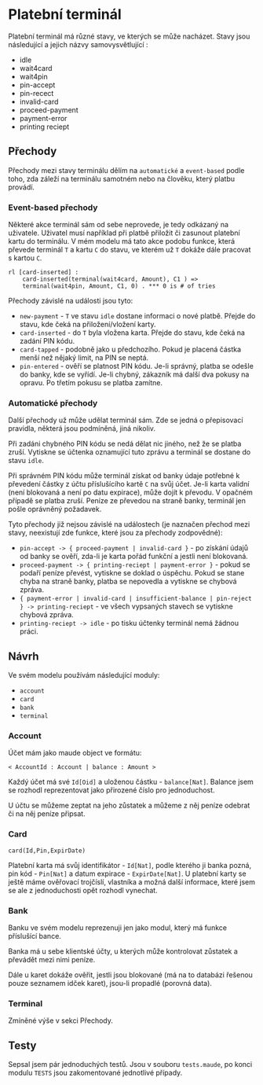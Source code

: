 # Platební terminál

Platební terminál má různé stavy, ve kterých se může nacházet. Stavy jsou následující a jejich názvy samovysvětlující :

* idle
* wait4card
* wait4pin
* pin-accept
* pin-recect
* invalid-card
* proceed-payment
* payment-error
* printing reciept

## Přechody

Přechody mezi stavy terminálu dělím na `automatické` a `event-based` podle toho, zda záleží na terminálu samotném nebo na člověku, který platbu provádí.

### Event-based přechody

Některé akce terminál sám od sebe neprovede, je tedy odkázaný na uživatele. Uživatel musí například při platbě přiložit či zasunout platební kartu do terminálu. V mém modelu má tato akce podobu funkce, která převede terminál `T` a kartu `C` do stavu, ve kterém už `T` dokáže dále pracovat s kartou `C`.

``` maude
rl [card-inserted] :
    card-inserted(terminal(wait4card, Amount), C1 ) =>
    terminal(wait4pin, Amount, C1, 0) . *** 0 is # of tries

```

Přechody závislé na události jsou tyto:

* `new-payment` - `T` ve stavu `idle` dostane informaci o nové platbě. Přejde do stavu, kde čeká na přiložení/vložení karty.
* `card-inserted` - do `T` byla vložena karta. Přejde do stavu, kde čeká na zadání PIN kódu.
* `card-tapped` - podobně jako u předchozího. Pokud je placená částka menší než nějaký limit, na PIN se neptá.
* `pin-entered` - ověří se platnost PIN kódu. Je-li správný, platba se odešle do banky, kde se vyřídí. Je-li chybný, zákazník má další dva pokusy na opravu. Po třetím pokusu se platba zamítne.

### Automatické přechody

Další přechody už může udělat terminál sám. Zde se jedná o přepisovací pravidla, některá jsou podmíněná, jiná nikoliv.

Při zadáni chybného PIN kódu se nedá dělat nic jiného, než že se platba zruší. Vytiskne se účtenka oznamující tuto zprávu a terminál se dostane do stavu `idle`.

Při správném PIN kódu může terminál získat od banky údaje potřebné k převedení částky z účtu příslušícího kartě `C` na svůj účet. Je-li karta validní (není blokovaná a není po datu expirace), může dojít k převodu. V opačném případě se platba zruší. Peníze ze převedou na straně banky, terminál jen pošle oprávněný požadavek.

Tyto přechody již nejsou závislé na událostech (je naznačen přechod mezi stavy, neexistují zde funkce, které jsou za přechody zodpovědné):

* `pin-accept -> { proceed-payment | invalid-card }` - po získání údajů od banky se ověří, zda-li je karta pořád funkční a jestli není blokovaná.
* `proceed-payment -> { printing-reciept | payment-error }` - pokud se podaří peníze převést, vytiskne se doklad o úspěchu. Pokud se stane chyba na straně banky, platba se nepovedla a vytiskne se chybová zpráva.
* `{ payment-error | invalid-card | insufficient-balance | pin-reject } -> printing-reciept` - ve všech vypsaných stavech se vytiskne chybová zpráva.
* `printing-reciept -> idle` - po tisku účtenky terminál nemá žádnou práci.

## Návrh

Ve svém modelu používám následující moduly:

* `account`
* `card`
* `bank`
* `terminal`

### Account

Účet mám jako maude object ve formátu:

 `< AccountId : Account | balance : Amount >`

Každý účet má své `Id[Oid]` a uloženou částku - `balance[Nat]`. Balance jsem se rozhodl reprezentovat jako přirozené číslo pro jednoduchost.

U účtu se můžeme zeptat na jeho zůstatek a můžeme z něj peníze odebrat či na něj peníze připsat.

### Card

`card(Id,Pin,ExpirDate)`

Platební karta má svůj identifikátor - `Id[Nat]`, podle kterého ji banka pozná, pin kód - `Pin[Nat]` a datum expirace - `ExpirDate[Nat]`. U platební karty se ještě máme ověřovací trojčíslí, vlastníka a možná další informace, které jsem se ale z jednoduchosti opět rozhodl vynechat.

### Bank

Banku ve svém modelu reprezenuji jen jako modul, který má funkce příslušící bance.

Banka má u sebe klientské účty, u kterých může kontrolovat zůstatek a převádět mezi nimi peníze.

Dále u karet dokáže ověřit, jestli jsou blokované (má na to databázi řešenou pouze seznamem idček karet), jsou-li propadlé (porovná data).

### Terminal

Zmíněné výše v sekci Přechody.

## Testy

Sepsal jsem pár jednoduchých testů. Jsou v souboru `tests.maude`, po konci modulu `TESTS` jsou zakomentované jednotlivé případy.
